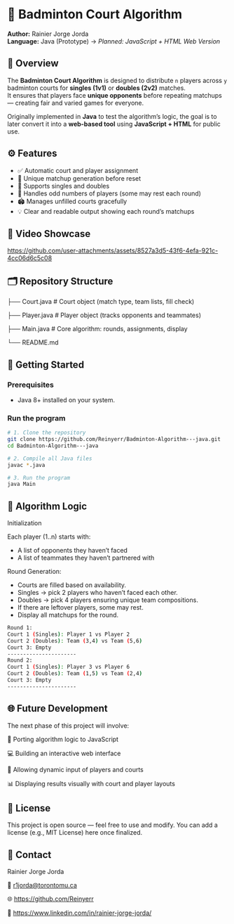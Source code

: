 # 🏸 Badminton Court Algorithm

**Author:** Rainier Jorge Jorda  
**Language:** Java (Prototype) → *Planned: JavaScript + HTML Web Version*


## 📘 Overview
The **Badminton Court Algorithm** is designed to distribute `n` players across `y` badminton courts for **singles (1v1)** or **doubles (2v2)** matches.  
It ensures that players face **unique opponents** before repeating matchups — creating fair and varied games for everyone.

Originally implemented in **Java** to test the algorithm’s logic, the goal is to later convert it into a **web-based tool** using **JavaScript + HTML** for public use.


## ⚙️ Features
- ✅ Automatic court and player assignment  
- 🔁 Unique matchup generation before reset  
- 🧩 Supports singles and doubles  
- 👥 Handles odd numbers of players (some may rest each round)  
- 🏟️ Manages unfilled courts gracefully  
- 💡 Clear and readable output showing each round’s matchups

## 🎥 Video Showcase


https://github.com/user-attachments/assets/8527a3d5-43f6-4efa-921c-4cc06d6c5c08



## 🗂️ Repository Structure
├── Court.java # Court object (match type, team lists, fill check)

├── Player.java # Player object (tracks opponents and teammates)

├── Main.java # Core algorithm: rounds, assignments, display

└── README.md


## 🚀 Getting Started

### Prerequisites
- Java 8+ installed on your system.

### Run the program
```bash
# 1. Clone the repository
git clone https://github.com/Reinyerr/Badminton-Algorithm---java.git
cd Badminton-Algorithm---java

# 2. Compile all Java files
javac *.java

# 3. Run the program
java Main

```

## 🧠 Algorithm Logic
Initialization

Each player (1..n) starts with:

- A list of opponents they haven’t faced
- A list of teammates they haven’t partnered with

Round Generation:
- Courts are filled based on availability.
- Singles → pick 2 players who haven’t faced each other.
- Doubles → pick 4 players ensuring unique team compositions.
- If there are leftover players, some may rest.
- Display all matchups for the round.

``` bash
Round 1:
Court 1 (Singles): Player 1 vs Player 2
Court 2 (Doubles): Team (3,4) vs Team (5,6)
Court 3: Empty
----------------------
Round 2:
Court 1 (Singles): Player 3 vs Player 6
Court 2 (Doubles): Team (1,5) vs Team (2,4)
Court 3: Empty
----------------------
```

## 🌐 Future Development

The next phase of this project will involve:

🔄 Porting algorithm logic to JavaScript

💻 Building an interactive web interface

🧮 Allowing dynamic input of players and courts

📊 Displaying results visually with court and player layouts


## 🪪 License

This project is open source — feel free to use and modify.
You can add a license (e.g., MIT License) here once finalized.

## 💬 Contact

Rainier Jorge Jorda

📧 r1jorda@torontomu.ca

🌐 https://github.com/Reinyerr

🔗 https://www.linkedin.com/in/rainier-jorge-jorda/

